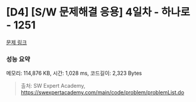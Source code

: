 # [D4] [S/W 문제해결 응용] 4일차 - 하나로 - 1251 

[문제 링크](https://swexpertacademy.com/main/code/problem/problemDetail.do?contestProbId=AV15StKqAQkCFAYD) 

### 성능 요약

메모리: 114,876 KB, 시간: 1,028 ms, 코드길이: 2,323 Bytes



> 출처: SW Expert Academy, https://swexpertacademy.com/main/code/problem/problemList.do